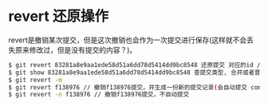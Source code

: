 # revert 还原操作
revert是撤销某次提交，但是这次撤销也会作为一次提交进行保存(这样就不会丢失原来修改过，但是没有提交的内容？)。
```bash
$ git revert 83281a8e9aa1ede58d51a6dd78d5414dd9bc8548 还原提交 对应的id //作为一次新的修改需重新提交
$ git show 83281a8e9aa1ede58d51a6dd78d5414dd9bc8548 查提交类型, 合并或者普通提交
$ git revert -m
$ git revert f138976 // 撤销f138976提交，并生成一份新的提交记录(会自动提交 commit)
$ git revert -n f138976 // 撤销f138976提交，不自动提交
```
#
